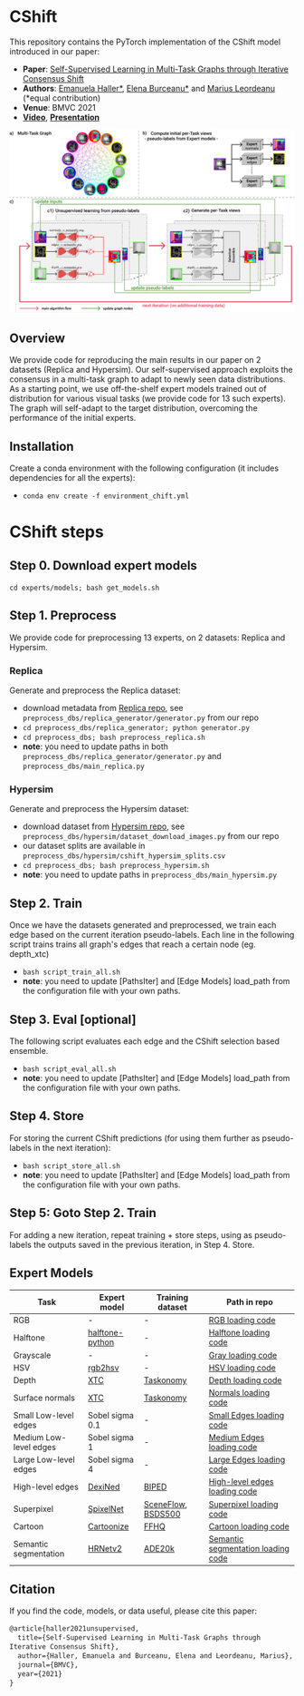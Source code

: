 # CShift 
This repository contains the PyTorch implementation of the CShift model introduced in our paper:
* **Paper**: [Self-Supervised Learning in Multi-Task Graphs through Iterative Consensus Shift](https://arxiv.org/pdf/2103.14417.pdf) 
* **Authors**: [Emanuela Haller*](https://emanuelahaller.github.io/), [Elena Burceanu*](https://ilarele.github.io/) and [Marius Leordeanu](https://sites.google.com/site/mariusleordeanu/) (*equal contribution)
* **Venue**: BMVC 2021
* [**Video**](https://recorder-v3.slideslive.com/?share=54378&s=a6281f7b-cb0d-40ab-bebc-0042fb719864), [**Presentation**](https://docs.google.com/presentation/d/1ZaiLD0E9lRD-3mKLGZMVrZeSUg1xuc-qgE52i4B0UWg/edit?usp=sharing)

<div align="center">
  <img src="resources/CShift.png" width="1000px" />
</div>


## Overview 
We provide code for reproducing the main results in our paper on 2 datasets (Replica and Hypersim). Our self-supervised approach exploits the consensus in a multi-task graph to adapt to newly seen data distributions.  As a starting point, we use off-the-shelf expert models trained out of distribution for various visual tasks (we provide code for 13 such experts). The graph will self-adapt to the target distribution, overcoming the performance of the initial experts.

## Installation 
Create a conda environment with the following configuration (it includes dependencies for all the experts):
* ```conda env create -f environment_chift.yml```

# CShift steps
## Step 0. Download expert models
`cd experts/models; bash get_models.sh` 

## Step 1. Preprocess
We provide code for preprocessing 13 experts, on 2 datasets: Replica and Hypersim. 
### Replica
Generate and preprocess the Replica dataset:
* download metadata from [Replica repo](https://github.com/facebookresearch/Replica-Dataset), see `preprocess_dbs/replica_generator/generator.py` from our repo
* `cd preprocess_dbs/replica_generator; python generator.py`
* ```cd preprocess_dbs; bash preprocess_replica.sh```
* **note**: you need to update paths in both `preprocess_dbs/replica_generator/generator.py` and `preprocess_dbs/main_replica.py`

### Hypersim
Generate and preprocess the Hypersim dataset:
* download dataset from [Hypersim repo](https://github.com/apple/ml-hypersim), see `preprocess_dbs/hypersim/dataset_download_images.py` from our repo 
* our dataset splits are available in `preprocess_dbs/hypersim/cshift_hypersim_splits.csv`
* `cd preprocess_dbs; bash preprocess_hypersim.sh`
* **note**: you need to update paths in `preprocess_dbs/main_hypersim.py`

## Step 2. Train
Once we have the datasets generated and preprocessed, we train each edge based on the current iteration pseudo-labels. Each line in the following script trains trains all graph's edges that reach a certain node (eg. depth_xtc)
* ```bash script_train_all.sh```
* **note**: you need to update [PathsIter] and [Edge Models] load_path from the configuration file with your own paths. 

## Step 3. Eval [optional]
The following script evaluates each edge and the CShift selection based ensemble. 
* ```bash script_eval_all.sh```
* **note**: you need to update  [PathsIter] and [Edge Models] load_path from the configuration file with your own paths. 

## Step 4. Store
For storing the current CShift predictions (for using them further as pseudo-labels in the next iteration):
* ```bash script_store_all.sh```
* **note**: you need to update  [PathsIter] and [Edge Models] load_path from the configuration file with your own paths. 

## Step 5: Goto Step 2. Train
For adding a new iteration, repeat training + store steps, using as pseudo-labels the outputs saved in the previous iteration, in Step 4. Store.

## Expert Models
<!-- | TODO - remove this line  | name + official source code repo | name and paper link | -->
| Task  | Expert model | Training dataset | Path in repo |
| ----- | ---------------- | ---------------- | ------------ |
| RGB | - | - | [RGB loading code](https://github.com/bit-ml/multi-domain-graph/blob/main/experts/rgb_expert.py)|
| Halftone | [halftone-python](https://github.com/philgyford/python-halftone) | - | [Halftone loading code](https://github.com/bit-ml/multi-domain-graph/blob/main/experts/halftone_expert.py)|
| Grayscale | - | - | [Gray loading code](https://github.com/bit-ml/multi-domain-graph/blob/main/experts/grayscale_expert.py)|
| HSV | [rgb2hsv](https://scikit-image.org/docs/stable/api/skimage.color.html#skimage.color.rgb2hsv) | - | [HSV loading code](https://github.com/bit-ml/multi-domain-graph/blob/main/experts/hsv_expert.py)|
| Depth | [XTC](https://github.com/EPFL-VILAB/XTConsistency) | [Taskonomy](https://openaccess.thecvf.com/content_cvpr_2018/papers/Zamir_Taskonomy_Disentangling_Task_CVPR_2018_paper.pdf) | [Depth loading code](https://github.com/bit-ml/multi-domain-graph/blob/main/experts/depth_expert.py) |
| Surface normals | [XTC](https://github.com/EPFL-VILAB/XTConsistency) | [Taskonomy](https://openaccess.thecvf.com/content_cvpr_2018/papers/Zamir_Taskonomy_Disentangling_Task_CVPR_2018_paper.pdf) | [Normals loading code](https://github.com/bit-ml/multi-domain-graph/blob/main/experts/normals_expert.py) |
| Small Low-level edges | Sobel sigma 0.1 | - | [ Small Edges loading code](https://github.com/bit-ml/multi-domain-graph/blob/main/experts/sobel_expert.py) |
| Medium Low-level edges | Sobel sigma 1 | - | [ Medium Edges loading code](https://github.com/bit-ml/multi-domain-graph/blob/main/experts/sobel_expert.py) |
| Large Low-level edges  | Sobel sigma 4 | - | [ Large Edges loading code](https://github.com/bit-ml/multi-domain-graph/blob/main/experts/sobel_expert.py) |
| High-level edges | [DexiNed](https://github.com/xavysp/DexiNed) | [BIPED](https://openaccess.thecvf.com/content_WACV_2020/papers/Poma_Dense_Extreme_Inception_Network_Towards_a_Robust_CNN_Model_for_WACV_2020_paper.pdf) | [ High-level edges loading code](https://github.com/bit-ml/multi-domain-graph/blob/main/experts/edges_expert.py) |
| Superpixel | [SpixelNet](https://github.com/fuy34/superpixel_fcn)| [SceneFlow](https://openaccess.thecvf.com/content_cvpr_2016/papers/Mayer_A_Large_Dataset_CVPR_2016_paper.pdf), [BSDS500](http://citeseerx.ist.psu.edu/viewdoc/download?doi=10.1.1.374.3367&rep=rep1&type=pdf) | [Superpixel loading code](https://github.com/bit-ml/multi-domain-graph/blob/main/experts/superpixel_expert.py) |
| Cartoon | [Cartoonize](https://github.com/SystemErrorWang/White-box-Cartoonization)| [FFHQ](https://openaccess.thecvf.com/content_CVPR_2019/papers/Karras_A_Style-Based_Generator_Architecture_for_Generative_Adversarial_Networks_CVPR_2019_paper.pdf) | [Cartoon loading code](https://github.com/bit-ml/multi-domain-graph/blob/main/experts/cartoon_expert.py) |
| Semantic segmentation | [HRNetv2](https://github.com/HRNet/HRNet-Semantic-Segmentation)| [ADE20k](https://openaccess.thecvf.com/content_cvpr_2017/papers/Zhou_Scene_Parsing_Through_CVPR_2017_paper.pdf) | [Semantic segmentation loading code](https://github.com/bit-ml/multi-domain-graph/blob/main/experts/semantic_segmentation_expert.py) |


## Citation
<!-- Please use the following BibTeX in case you use this repository in your work. -->
If you find the code, models, or data useful, please cite this paper:

```
@article{haller2021unsupervised,
  title={Self-Supervised Learning in Multi-Task Graphs through Iterative Consensus Shift},
  author={Haller, Emanuela and Burceanu, Elena and Leordeanu, Marius},
  journal={BMVC},
  year={2021}
}
```
